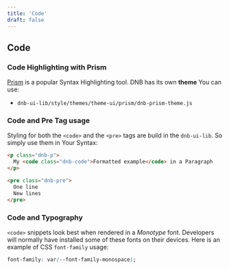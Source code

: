 ```yaml
---
title: 'Code'
draft: false
---
```


## Code

### Code Highlighting with Prism

[Prism](https://prismjs.com) is a popular Syntax Highlighting tool. DNB has its own **theme** You can use:

- `dnb-ui-lib/style/themes/theme-ui/prism/dnb-prism-theme.js`

### Code and Pre Tag usage

Styling for both the `<code>` and the `<pre>` tags are build in the `dnb-ui-lib`.
So simply use them in Your Syntax:

```html
<p class="dnb-p">
  My <code class="dnb-code">Formatted example</code> in a Paragraph
</p>

<pre class="dnb-pre">
  One line
  New lines
</pre>
```

### Code and Typography

`<code>` snippets look best when rendered in a _Monotype_ font. Developers will normally have installed some of these fonts on their devices. Here is an example of CSS `font-family` usage:

```css
font-family: var(--font-family-monospace);
```
